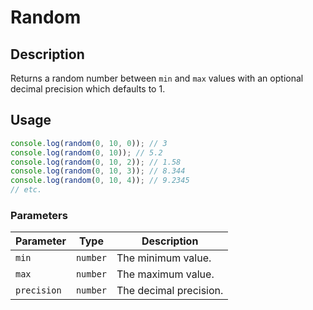 # Random

## Description

Returns a random number between `min` and `max` values with an optional decimal precision which defaults to 1.

## Usage

```ts
console.log(random(0, 10, 0)); // 3
console.log(random(0, 10)); // 5.2
console.log(random(0, 10, 2)); // 1.58
console.log(random(0, 10, 3)); // 8.344
console.log(random(0, 10, 4)); // 9.2345
// etc.
```

### Parameters

| Parameter     | Type      | Description                       |
|---------------|-----------|-----------------------------------|
| `min`         | `number`  | The minimum value.                |
| `max`         | `number`  | The maximum value.                |
| `precision`   | `number`  | The decimal precision.            |